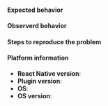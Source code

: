 <!--
If you want to report a bug, you are in the right place!

Please include as much information as possible and make the issue title
as descriptive as you can.
-->

#### Expected behavior

#### Observerd behavior

#### Steps to reproduce the problem

#### Platform information

* **React Native version**:
* **Plugin version**:
* **OS**: <!-- Android / iOS -->
* **OS version**:
